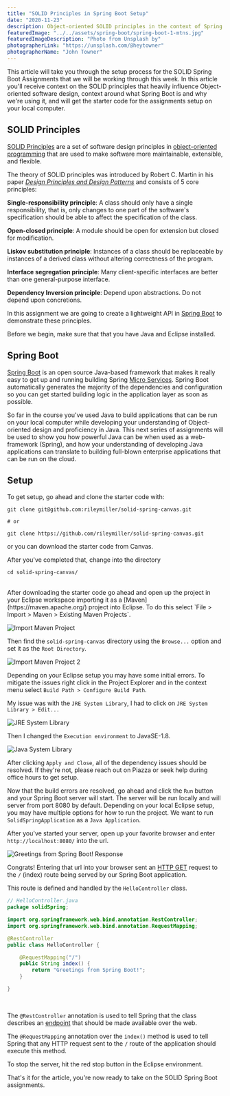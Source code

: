 ```yaml
---
title: "SOLID Principles in Spring Boot Setup"
date: "2020-11-23"
description: Object-oriented SOLID principles in the context of Spring Boot Setup
featuredImage: "../../assets/spring-boot/spring-boot-1-mtns.jpg"
featuredImageDescription: "Photo from Unsplash by"
photographerLink: "https://unsplash.com/@heytowner"
photographerName: "John Towner"
---
```


This article will take you through the setup process for the SOLID Spring Boot Assignments that we will be working through this week. In this article you'll receive context on the SOLID principles that heavily influence Object-oriented software design, context around what Spring Boot is and why we're using it, and will get the starter code for the assignments setup on your local computer.

## SOLID Principles

[SOLID Principles](https://en.wikipedia.org/wiki/SOLID) are a set of software design principles in [object-oriented programming](https://en.wikipedia.org/wiki/Object-oriented_programming) that are used to make software more maintainable, extensible, and flexible.

The theory of SOLID principles was introduced by Robert C. Martin in his paper [_Design Principles and Design Patterns_](https://web.archive.org/web/20150906155800/http://www.objectmentor.com/resources/articles/Principles_and_Patterns.pdf) and consists of 5 core principles:

**Single-responsibility principle**: A class should only have a single responsibility, that is, only changes to one part of the software's specification should be able to affect the specification of the class.

**Open-closed principle**: A module should be open for extension but closed for modification.

**Liskov substitution principle**: Instances of a class should be replaceable by instances of a derived class without altering correctness of the program.

**Interface segregation principle**: Many client-specific interfaces are better than one general-purpose interface.

**Dependency Inversion principle**: Depend upon abstractions. Do not depend upon concretions.

In this assignment we are going to create a lightweight API in [Spring Boot](https://spring.io/projects/spring-boot) to demonstrate these principles.

Before we begin, make sure that that you have Java and Eclipse installed.

## Spring Boot

[Spring Boot](https://spring.io/projects/spring-boot) is an open source Java-based framework that makes it really easy to get up and running building Spring [Micro Services](https://microservices.io/). 
Spring Boot automatically generates the majority of the dependencies and configuration so you can get started building logic in the application layer as soon as possible.

So far in the course you've used Java to build applications that can be run on your local computer while developing your understanding of Object-oriented design and proficiency in Java. This next series of assignments will be used to show you how powerful Java can be when used as a web-framework (Spring), and how your understanding of developing Java applications can translate to building full-blown enterprise applications that can be run on the cloud.
## Setup

To get setup, go ahead and clone the starter code with:
```shell
git clone git@github.com:rileymiller/solid-spring-canvas.git

# or

git clone https://github.com/rileymiller/solid-spring-canvas.git
```

or you can download the starter code from Canvas.

After you've completed that, change into the directory

```shell
cd solid-spring-canvas/
```
<br />
After downloading the starter code go ahead and open up the project in your Eclipse workspace importing it as a [Maven](https://maven.apache.org/) project into Eclipse. To do this select `File > Import > Maven > Existing Maven Projects`.

![Import Maven Project](../../assets/spring-boot/import-maven.png)

Then find the `solid-spring-canvas` directory using the `Browse...` option and set it as the `Root Directory`.

![Import Maven Project 2](../../assets/spring-boot/import-maven-2.png)

Depending on your Eclipse setup you may have some initial errors. To mitigate the issues right click in the Project Explorer and in the context menu
select `Build Path > Configure Build Path`.

My issue was with the `JRE System Library`, I had to click on `JRE System Library > Edit...`

![JRE System Library](../../assets/spring-boot/jre-system-lib.png)

Then I changed the `Execution environment` to JavaSE-1.8.

![Java System Library](../../assets/spring-boot/java-sys-lib.png)

After clicking `Apply and Close`, all of the dependency issues should be resolved. If they're not, please reach out on Piazza or seek help during office hours to get setup.

Now that the build errors are resolved, go ahead and click the `Run` button and your Spring Boot server will start. The server will be run locally and will server from port 8080 by default. Depending on your local Eclipse setup, you may have multiple options for how to run the project. We want to run `SolidSpringApplication` as a `Java Application`.

After you've started your server, open up your favorite browser and enter `http://localhost:8080/` into the url.

![Greetings from Spring Boot! Response](../../assets/spring-boot/hello-spring.png)

Congrats! Entering that url into your browser sent an [HTTP GET](https://developer.mozilla.org/en-US/docs/Web/HTTP/Methods/GET ) request to the `/` (index) route being served by our Spring Boot application.

This route is defined and handled by the `HelloController` class.

```java
// HelloController.java
package solidSpring;

import org.springframework.web.bind.annotation.RestController;
import org.springframework.web.bind.annotation.RequestMapping;

@RestController
public class HelloController {

	@RequestMapping("/")
	public String index() {
		return "Greetings from Spring Boot!";
	}

}
```

<br />

The `@RestController` annotation is used to tell Spring that the class describes an [endpoint](https://smartbear.com/learn/performance-monitoring/api-endpoints/) that should be made available over the web.

The `@RequestMapping` annotation over the `index()` method is used to tell Spring that any HTTP request sent to the `/` route of the application should execute this method.

To stop the server, hit the red stop button in the Eclipse environment.

That's it for the article, you're now ready to take on the SOLID Spring Boot assignments.